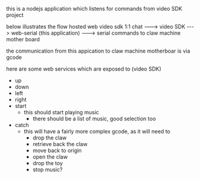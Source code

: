 this is a nodejs application which listens for commands from
video SDK project

below illustrates the flow
hosted web video sdk 1:1 chat ---> video SDK ---> web-serial (this application) ---> serial commands to claw machine mother board

the communication from this appication to claw machine motherboar is via gcode

here are some web services which are exposed to (video SDK)
- up
- down
- left
- right
- start
  - this should start playing music
    - there should be a list of music, good selection too
- catch
  - this will have a fairly more complex gcode, as it will need to
    - drop the claw
    - retrieve back the claw
    - move back to origin
    - open the claw
    - drop the toy
    - stop music?
  